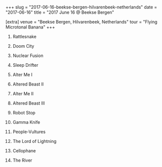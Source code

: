 +++
slug = "2017-06-16-beekse-bergen-hilvarenbeek-netherlands"
date = "2017-06-16"
title = "2017 June 16 @ Beekse Bergen"

[extra]
venue = "Beekse Bergen, Hilvarenbeek, Netherlands"
tour = "Flying Microtonal Banana"
+++


 1. Rattlesnake

 2. Doom City

 3. Nuclear Fusion

 4. Sleep Drifter

 5. Alter Me I

 6. Altered Beast II

 7. Alter Me II

 8. Altered Beast III

 9. Robot Stop

10. Gamma Knife

11. People-Vultures

12. The Lord of Lightning

13. Cellophane

14. The River



